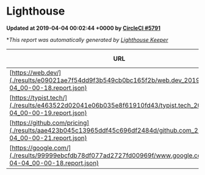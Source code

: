 
# Lighthouse

**Updated at 2019-04-04 00:02:44 +0000 by [CircleCI #5791](https://circleci.com/gh/ItinerisLtd/lighthouse-keeper-example/5791)**

**This report was automatically generated by [Lighthouse Keeper](https://github.com/itinerisltd/lighthouse-keeper)*

| URL | Performance | Accessibility | Best Practices | SEO | PWA | Updated At |
| --- | --- | --- | --- | --- | --- | --- |
| [https://web.dev/](./results/e09021ae7f54dd9f3b549cb0bc165f2b/web.dev_2019-04-04_00-00-18.report.json) | 0.97 | 0.93 | 1 | 0.96 | 1 | 2019-04-04T00:00:18.403Z |
| [https://typist.tech/](./results/e463522d02041e06b035e8f61910fd43/typist.tech_2019-04-04_00-00-19.report.json) | 1 |  |  |  |  | 2019-04-04T00:00:19.658Z |
| [https://github.com/pricing](./results/aae423b045c13965ddf45c696df2484d/github.com_2019-04-04_00-00-21.report.json) | 0.88 | 0.89 | 0.93 | 0.9 | 0.58 | 2019-04-04T00:00:21.984Z |
| [https://google.com/](./results/99999ebcfdb78df077ad2727fd00969f/www.google.com_2019-04-04_00-00-18.report.json) | 0.96 | 0.71 | 0.93 | 0.82 | 0.58 | 2019-04-04T00:00:18.984Z |

